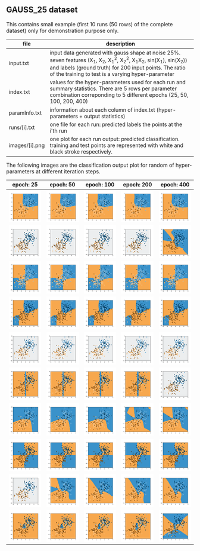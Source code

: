 ## GAUSS_25 dataset
This contains small example (first 10 runs (50 rows) of the complete dataset) only for demonstration purpose only.

| file | description |
|----|----|
| input.txt | input data generated with gauss shape at noise 25%. seven features (X<sub>1</sub>, X<sub>2</sub>, X<sub>1</sub><sup>2</sup>, X<sub>2</sub><sup>2</sup>, X<sub>1</sub>X<sub>2</sub>, sin(X<sub>1</sub>), sin(X<sub>2</sub>)) and labels (ground truth) for 200 input points. The ratio of the training to test is a varying hyper-parameter |
| index.txt | values for the hyper-parameters used for each run and summary statistics. There are 5 rows per parameter combination correponding to 5 different epochs (25, 50, 100, 200, 400) |
| paramInfo.txt | information about each column of index.txt (hyper-parameters + output statistics)|
| runs/[i].txt | one file for each run: predicted labels the points at the i'th run |
| images/[i].png | one plot for each run output: predicted classification. training and test points are represented with white and black stroke respectively.|

The following images are the classification output plot for random of hyper-parameters at different iteration steps.

| epoch: 25 | epoch: 50 | epoch: 100 | epoch: 200 | epoch: 400 |
|----|----|----|----|----|
![](images/0.png)|![](images/1.png)|![](images/2.png)|![](images/3.png)|![](images/4.png)|
![](images/5.png)|![](images/6.png)|![](images/7.png)|![](images/8.png)|![](images/9.png)|
![](images/10.png)|![](images/11.png)|![](images/12.png)|![](images/13.png)|![](images/14.png)|
![](images/15.png)|![](images/16.png)|![](images/17.png)|![](images/18.png)|![](images/19.png)|
![](images/20.png)|![](images/21.png)|![](images/22.png)|![](images/23.png)|![](images/24.png)|
![](images/25.png)|![](images/26.png)|![](images/27.png)|![](images/28.png)|![](images/29.png)|
![](images/30.png)|![](images/31.png)|![](images/32.png)|![](images/33.png)|![](images/34.png)|
![](images/35.png)|![](images/36.png)|![](images/37.png)|![](images/38.png)|![](images/39.png)|
![](images/40.png)|![](images/41.png)|![](images/42.png)|![](images/43.png)|![](images/44.png)|
![](images/45.png)|![](images/46.png)|![](images/47.png)|![](images/48.png)|![](images/49.png)|
